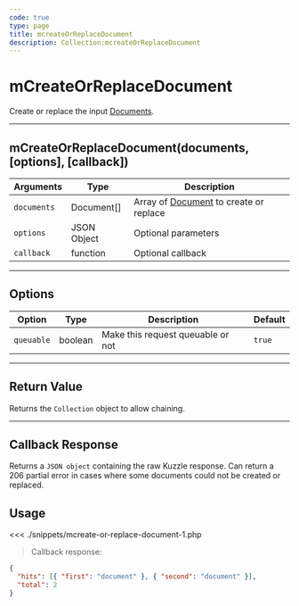 ```yaml
---
code: true
type: page
title: mcreateOrReplaceDocument
description: Collection:mcreateOrReplaceDocument
---
```


# mCreateOrReplaceDocument

Create or replace the input [Documents](/sdk/php/3/core-classes/document/).

---

## mCreateOrReplaceDocument(documents, [options], [callback])

| Arguments   | Type        | Description                                                            |
| ----------- | ----------- | ---------------------------------------------------------------------- |
| `documents` | Document[]  | Array of [Document](/sdk/php/3/core-classes/document/) to create or replace |
| `options`   | JSON Object | Optional parameters                                                    |
| `callback`  | function    | Optional callback                                                      |

---

## Options

| Option     | Type    | Description                       | Default |
| ---------- | ------- | --------------------------------- | ------- |
| `queuable` | boolean | Make this request queuable or not | `true`  |

---

## Return Value

Returns the `Collection` object to allow chaining.

---

## Callback Response

Returns a `JSON object` containing the raw Kuzzle response.
Can return a 206 partial error in cases where some documents could not be created or replaced.

## Usage

<<< ./snippets/mcreate-or-replace-document-1.php

> Callback response:

```json
{
  "hits": [{ "first": "document" }, { "second": "document" }],
  "total": 2
}
```
